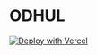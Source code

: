 # ODHUL

[![Deploy with Vercel](https://vercel.com/button)](https://vercel.com/new/git/external?repository-url=https%3A%2F%2Fgithub.com%2FSaicharanKandukuri%2Ftwig&project-name=odul&repo-name=commerce&demo-title=odhul&demo-description=a%20modified%20version%20of%20nexjs%20commerce%20template%20for%20gardening&demo-url=https%3A%2F%2Ftwig-beta.vercel.app%2F&demo-image=https%3A%2F%2Fgithub.com%2FSaicharanKandukuri%2Ftwig%2Fraw%2Fmain%2Fsite%2Fpublic%2Fcard.png)
